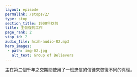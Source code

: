 ```yaml
---
layout: episode
permalink: /stops/2/
type: stop
section_title: 1900年以前
title: 主恢復的工作
page_rank: 2
stop_id: 2
audio_file: hczh-audio-02.mp3
hero_images:
 - path: img-02.jpg
   alt_text: Group of Believers
---
```


<!-- During the 2nd millennium, the Lord used a number of faithful believers to recover different items of the truth.   -->

<!---
title: 主恢復的工作
-->
主在第二個千年之交期間使用了一班忠信的信徒來恢復不同的真理。


<!--- TRANSCRIPT
Despite this, the Lord continuously moved to carry out His work of recovery among groups of believers who often faced persecution for seeking the truth. During the second millennium, several groups of faithful ones recovered item after item of the truths that had been lost through long periods of neglect, oversight, or opposition. Still, by the late 1800s, the situation in Europe and America had become exceedingly confused, with Christians deeply divided due to the conflicting influences of Roman Catholicism, state churches, and private or independent churches.

儘管如此，主持續在一班為了尋求真理而時常遭受逼迫的信徒中間行動以完成祂 恢復的工作。在第二個千年世記中，一批又一批的忠信者恢復了一些長久受到忽略， 疏忽或遭人反對的真理。然而直到 1800 末期，歐洲和美國的光景仍然處在一片混亂的光景中。基督徒受到羅馬天主教、國教以及私立或獨立召會的沖突影響而經歷一次又一次的分裂。
-->